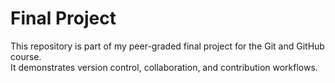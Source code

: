 # Final Project

This repository is part of my peer-graded final project for the Git and GitHub course.  
It demonstrates version control, collaboration, and contribution workflows.
